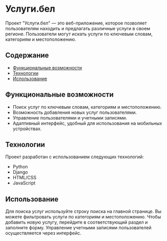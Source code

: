 # Услуги.бел

Проект "Услуги.бел" — это веб-приложение, которое позволяет пользователям находить и предлагать различные услуги в своем регионе. Пользователи могут искать услуги по ключевым словам, категориям и местоположению.

## Содержание

- [Функциональные возможности](#функциональные-возможности)
- [Технологии](#технологии)
- [Использование](#использование)

## Функциональные возможности

- Поиск услуг по ключевым словам, категориям и местоположению.
- Возможность добавления новых услуг пользователями.
- Управление пользователями и учетными записями.
- Адаптивный интерфейс, удобный для использования на мобильных устройствах.

## Технологии

Проект разработан с использованием следующих технологий:

- Python
- Django
- HTML/CSS
- JavaScript

## Использование

Для поиска услуг используйте строку поиска на главной странице.
Вы можете фильтровать услуги по категориям и местоположению.
Чтобы добавить новую услугу, перейдите в соответствующий раздел и заполните форму.
Управление учетными записями пользователей осуществляется через интерфейс.
